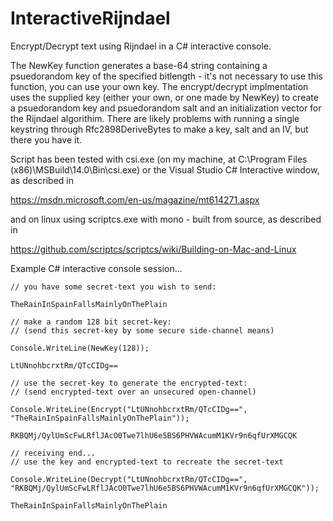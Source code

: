 # InteractiveRijndael
Encrypt/Decrypt text using Rijndael in a C# interactive console.

The NewKey function generates a base-64 string containing a psuedorandom key of the specified bitlength - it's not necessary to use this function, you can use your own key. The encrypt/decrypt implmentation uses the supplied key (either your own, or one made by NewKey) to create a psuedorandom key and psuedorandom salt and an initialization vector for the Rijndael algorithim. There are likely problems with running a single keystring through Rfc2898DeriveBytes to make a key, salt and an IV, but there you have it.

Script has been tested with csi.exe (on my machine, at C:\Program Files (x86)\MSBuild\14.0\Bin\csi.exe) or the Visual Studio C# Interactive window, as described in

https://msdn.microsoft.com/en-us/magazine/mt614271.aspx

and on linux using scriptcs.exe with mono - built from source, as described in

https://github.com/scriptcs/scriptcs/wiki/Building-on-Mac-and-Linux

Example C# interactive console session...

```// sending end...
// you have some secret-text you wish to send:

TheRainInSpainFallsMainlyOnThePlain

// make a random 128 bit secret-key:
// (send this secret-key by some secure side-channel means)

Console.WriteLine(NewKey(128));

LtUNnohbcrxtRm/QTcCIDg==

// use the secret-key to generate the encrypted-text:
// (send encrypted-text over an unsecured open-channel)

Console.WriteLine(Encrypt("LtUNnohbcrxtRm/QTcCIDg==", "TheRainInSpainFallsMainlyOnThePlain"));

RKBQMj/QylUmScFwLRflJAcO0Twe7lhU6e5BS6PHVWAcumM1KVr9n6qfUrXMGCQK

// receiving end...
// use the key and encrypted-text to recreate the secret-text

Console.WriteLine(Decrypt("LtUNnohbcrxtRm/QTcCIDg==", "RKBQMj/QylUmScFwLRflJAcO0Twe7lhU6e5BS6PHVWAcumM1KVr9n6qfUrXMGCQK"));

TheRainInSpainFallsMainlyOnThePlain
```
